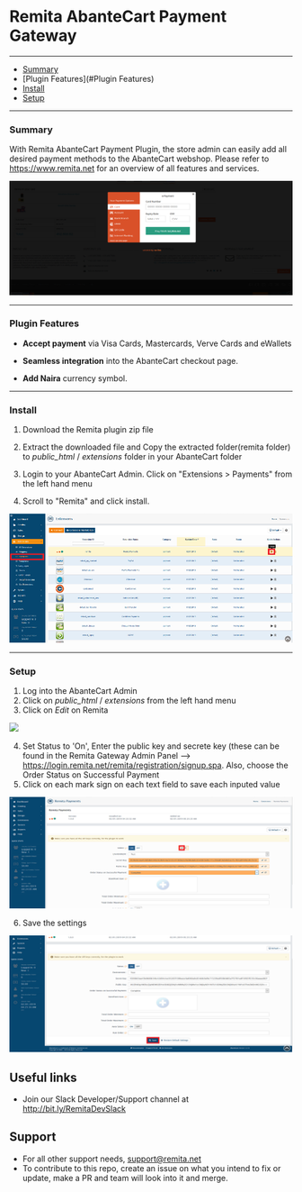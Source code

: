 # Remita AbanteCart Payment Gateway


---
- [Summary](#summary)
- [Plugin Features](#Plugin Features)
- [Install](#Install)
- [Setup](#setup)

---
### Summary

With Remita AbanteCart Payment Plugin, the store admin can easily add all desired payment methods to the AbanteCart webshop. Please refer to https://www.remita.net for an overview of all features and services.

![](payment-image.png) 

---

### Plugin Features

*   __Accept payment__ via Visa Cards, Mastercards, Verve Cards and eWallets

* 	__Seamless integration__ into the AbanteCart checkout page.
* 	__Add Naira__ currency symbol.

---


### Install

1. Download the Remita plugin zip file

2. Extract the downloaded file and Copy the extracted folder(remita folder) to *public_html* / *extensions* folder in your AbanteCart folder
3. Login to your AbanteCart Admin. Click on "Extensions > Payments" from the left hand menu
4. Scroll to "Remita" and click install.

![](remita_img2.png) 

---

### Setup

1. Log into the AbanteCart Admin
2. Click on  *public_html* / *extensions* from the left hand menu
3. Click on   *Edit* on Remita

![](remita_img4.png) 

4. Set Status to 'On', Enter the public key and secrete key (these can be found in the Remita Gateway Admin Panel --> https://login.remita.net/remita/registration/signup.spa. Also, choose the Order Status on Successful Payment
5. Click on each mark sign on each text field to save each inputed value

![](remita_img3.png) 

6. Save the settings

![](remita_img5.png) 


## Useful links
* Join our Slack Developer/Support channel at http://bit.ly/RemitaDevSlack
    
## Support
- For all other support needs, support@remita.net
- To contribute to this repo, create an issue on what you intend to fix or update, make a PR and team will look into it and merge.
